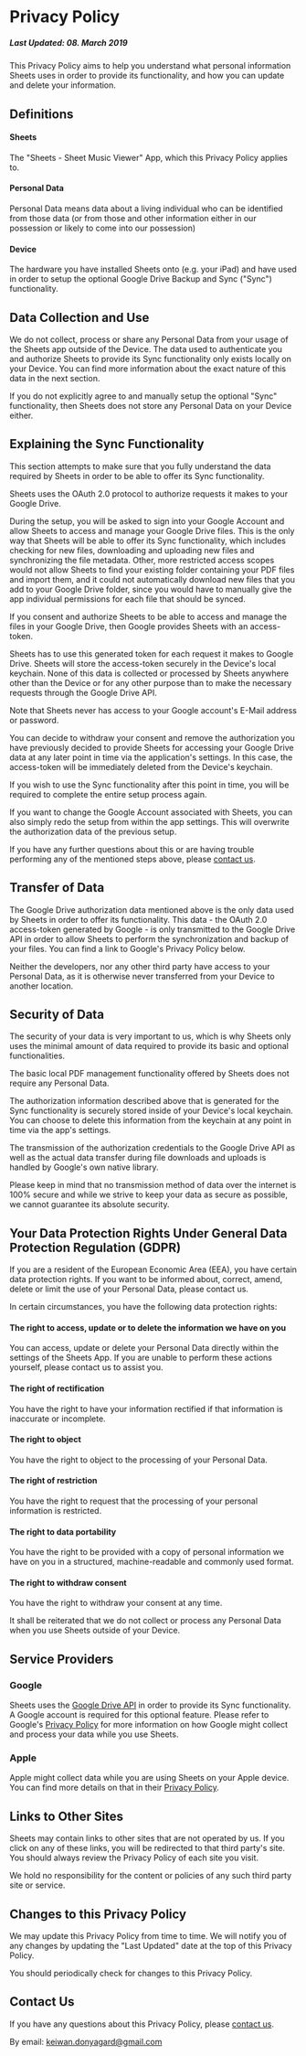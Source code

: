 # Privacy Policy
##### Last Updated: 08. March 2019

This Privacy Policy aims to help you understand what personal information Sheets uses in order to provide its functionality, and how you can update and delete your information.



## Definitions

#### Sheets
The "Sheets - Sheet Music Viewer" App, which this Privacy Policy applies to.

#### Personal Data
Personal Data means data about a living individual who can be identified from those data (or from those and other information either in our possession or likely to come into our possession)

#### Device
The hardware you have installed Sheets onto (e.g. your iPad) and have used in order to setup the optional Google Drive Backup and Sync ("Sync") functionality.



## Data Collection and Use

We do not collect, process or share any Personal Data from your usage of the Sheets app outside of the Device. The data used to authenticate you and authorize Sheets to provide its Sync functionality only exists locally on your Device. You can find more information about the exact nature of this data in the next section.

If you do not explicitly agree to and manually setup the optional "Sync" functionality, then Sheets does not store any Personal Data on your Device either.

## Explaining the Sync Functionality

This section attempts to make sure that you fully understand the data required by Sheets in order to be able to offer its Sync functionality.

Sheets uses the OAuth 2.0 protocol to authorize requests it makes to your Google Drive.

During the setup, you will be asked to sign into your Google Account and allow Sheets to access and manage your Google Drive files. This is the only way that Sheets will be able to offer its Sync functionality, which includes checking for new files, downloading and uploading new files and synchronizing the file metadata. Other, more restricted access scopes would not allow Sheets to find your existing folder containing your PDF files and import them, and it could not automatically download new files that you add to your Google Drive folder, since you would have to manually give the app individual permissions for each file that should be synced.

If you consent and authorize Sheets to be able to access and manage the files in your Google Drive, then Google provides Sheets with an access-token.

Sheets has to use this generated token for each request it makes to Google Drive. Sheets will store the access-token securely in the Device's local keychain. None of this data is collected or processed by Sheets anywhere other than the Device or for any other purpose than to make the necessary requests through the Google Drive API.

Note that Sheets never has access to your Google account's E-Mail address or password.

You can decide to withdraw your consent and remove the authorization you have previously decided to provide Sheets for accessing your Google Drive data at any later point in time via the application's settings. In this case, the access-token will be immediately deleted from the Device's keychain.

If you wish to use the Sync functionality after this point in time, you will be required to complete the entire setup process again.

If you want to change the Google Account associated with Sheets, you can also simply redo the setup from within the app settings. This will overwrite the authorization data of the previous setup.

If you have any further questions about this or are having trouble performing any of the mentioned steps above, please [contact us](http://www.keiwando.com/contact).

## Transfer of Data

The Google Drive authorization data mentioned above is the only data used by Sheets in order to offer its functionality. This data - the OAuth 2.0 access-token generated by Google - is only transmitted to the Google Drive API in order to allow Sheets to perform the synchronization and backup of your files. You can find a link to Google's Privacy Policy below.

Neither the developers, nor any other third party have access to your Personal Data, as it is otherwise never transferred from your Device to another location.

## Security of Data

The security of your data is very important to us, which is why Sheets only uses the minimal amount of data required to provide its basic and optional functionalities. 

The basic local PDF management functionality offered by Sheets does not require any Personal Data.

The authorization information described above that is generated for the Sync functionality is securely stored inside of your Device's local keychain. You can choose to delete this information from the keychain at any point in time via the app's settings.

The transmission of the authorization credentials to the Google Drive API as well as the actual data transfer during file downloads and uploads is handled by Google's own native library.

Please keep in mind that no transmission method of data over the internet is 100% secure and while we strive to keep your data as secure as possible, we cannot guarantee its absolute security.

## Your Data Protection Rights Under General Data Protection Regulation (GDPR)

If you are a resident of the European Economic Area (EEA), you have certain data protection rights. If you want to be informed about, correct, amend, delete or limit the use of your Personal Data, please contact us.

In certain circumstances, you have the following data protection rights:

#### The right to access, update or to delete the information we have on you
You can access, update or delete your Personal Data directly within the settings of the Sheets App. If you are unable to perform these actions yourself, please contact us to assist you.

#### The right of rectification
You have the right to have your information rectified if that information is inaccurate or incomplete.

#### The right to object
You have the right to object to the processing of your Personal Data.

#### The right of restriction
You have the right to request that the processing of your personal information is restricted.

#### The right to data portability
You have the right to be provided with a copy of personal information we have on you in a structured, machine-readable and commonly used format.

#### The right to withdraw consent
You have the right to withdraw your consent at any time.


It shall be reiterated that we do not collect or process any Personal Data when you use Sheets outside of your Device.

## Service Providers

### Google

Sheets uses the [Google Drive API](https://developers.google.com/drive/api/v3/about-auth) in order to provide its Sync functionality. A Google account is required for this optional feature. Please refer to Google's [Privacy Policy](https://policies.google.com/privacy?hl=en) for more information on how Google might collect and process your data while you use Sheets.

### Apple

Apple might collect data while you are using Sheets on your Apple device. You can find more details on that in their [Privacy Policy](https://www.apple.com/legal/privacy/de-ww/).

## Links to Other Sites

Sheets may contain links to other sites that are not operated by us. If you click on any of these links, you will be redirected to that third party's site. You should always review the Privacy Policy of each site you visit. 

We hold no responsibility for the content or policies of any such third party site or service.

## Changes to this Privacy Policy

We may update this Privacy Policy from time to time. We will notify you of any changes by updating the "Last Updated" date at the top of this Privacy Policy.

You should periodically check for changes to this Privacy Policy.

## Contact Us

If you have any questions about this Privacy Policy, please [contact us](http://www.keiwando.com/contact).

By email: keiwan.donyagard@gmail.com



